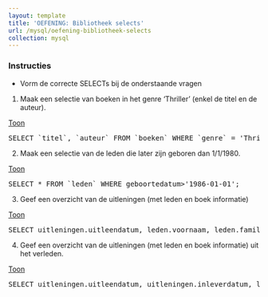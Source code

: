 ```yaml
---
layout: template
title: 'OEFENING: Bibliotheek selects'
url: /mysql/oefening-bibliotheek-selects
collection: mysql
---
```

<div class="highlight">
    <h3>Instructies</h3>
    <ul>
        <li>Vorm de correcte SELECTs bij de onderstaande vragen</li>
    </ul>
</div>

1) Maak een selectie van boeken in het genre ‘Thriller’ (enkel de titel en de auteur).

<div class="shadow result show-hide">
<a href="#">Toon</a>
<pre class="show-hide-content">
SELECT `titel`, `auteur` FROM `boeken` WHERE `genre` = 'Thriller';
</pre>
</div>

2) Maak een selectie van de leden die later zijn geboren dan 1/1/1980.

<div class="shadow result show-hide">
<a href="#">Toon</a>
<pre class="show-hide-content">
SELECT * FROM `leden` WHERE geboortedatum>'1986-01-01';
</pre>
</div>

3) Geef een overzicht van de uitleningen (met leden en boek informatie)


<div class="shadow result show-hide">
<a href="#">Toon</a>
<pre class="show-hide-content">
SELECT uitleningen.uitleendatum, leden.voornaam, leden.familienaam, boeken.titel, boeken.auteur FROM `uitleningen`, leden, boeken WHERE uitleningen.ledennummer=leden.ledennummer AND uitleningen.boeknummer=boeken.boeknummer;
</pre>
</div>

4) Geef een overzicht van de uitleningen (met leden en boek informatie) uit het verleden.


<div class="shadow result show-hide">
<a href="#">Toon</a>
<pre class="show-hide-content">
SELECT uitleningen.uitleendatum, uitleningen.inleverdatum, leden.voornaam, leden.familienaam, boeken.titel, boeken.auteur FROM `uitleningen`, leden, boeken WHERE uitleningen.ledennummer=leden.ledennummer AND uitleningen.boeknummer=boeken.boeknummer AND uitleningen.inleverdatum < '2022-11-15';
</pre>
</div>